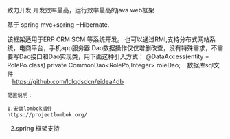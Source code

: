 致力开发 开发效率最高，运行效率最高的java web框架

基于 spring mvc+spring +Hibernate.

该框架适用于ERP CRM SCM 等系统开发。
也可以通过RMI,支持分布式网站系统，电商平台，手机app服务器
Dao数据操作仅仅增删改查，没有特殊需求，不需要写Dao接口和Dao实现类，用下面这种引入方式：
    @DataAccess(entity = RolePo.class)
    private CommonDao<RolePo,Integer> roleDao;
    数据库sql文件<br>
    https://github.com/ldlqdsdcn/eidea4db
    
    配置说明：
    
    1.安装lombok插件
    https://projectlombok.org/ 
    2.spring 框架支持
